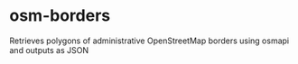 # osm-borders
Retrieves polygons of administrative OpenStreetMap borders using osmapi and outputs as JSON
